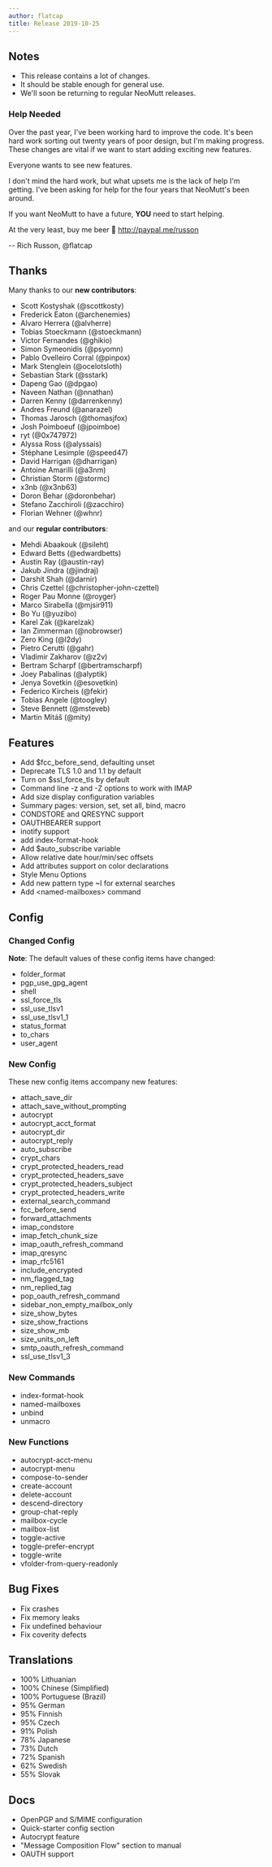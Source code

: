 ```yaml
---
author: flatcap
title: Release 2019-10-25
---
```


## Notes

- This release contains a lot of changes.
- It should be stable enough for general use.
- We'll soon be returning to regular NeoMutt releases.

### Help Needed

Over the past year, I've been working hard to improve the code.
It's been hard work sorting out twenty years of poor design, but I'm making progress.
These changes are vital if we want to start adding exciting new features.

Everyone wants to see new features.

I don't mind the hard work, but what upsets me is the lack of help I'm getting.
I've been asking for help for the four years that NeoMutt's been around.

If you want NeoMutt to have a future, **YOU** need to start helping.

At the very least, buy me beer :beer: http://paypal.me/russon

-- Rich Russon, @flatcap

## Thanks

Many thanks to our **new contributors**:

- Scott Kostyshak (@scottkosty)
- Frederick Eaton (@archenemies)
- Alvaro Herrera (@alvherre)
- Tobias Stoeckmann (@stoeckmann)
- Victor Fernandes (@ghikio)
- Simon Symeonidis (@psyomn)
- Pablo Ovelleiro Corral (@pinpox)
- Mark Stenglein (@ocelotsloth)
- Sebastian Stark (@sstark)
- Dapeng Gao (@dpgao)
- Naveen Nathan (@nnathan)
- Darren Kenny (@darrenkenny)
- Andres Freund (@anarazel)
- Thomas Jarosch (@thomasjfox)
- Josh Poimboeuf (@jpoimboe)
- ryt (@0x747972)
- Alyssa Ross (@alyssais)
- Stéphane Lesimple (@speed47)
- David Harrigan (@dharrigan)
- Antoine Amarilli (@a3nm)
- Christian Storm (@stormc)
- x3nb (@x3nb63)
- Doron Behar (@doronbehar)
- Stefano Zacchiroli (@zacchiro)
- Florian Wehner (@whnr)

and our **regular contributors**:

- Mehdi Abaakouk (@sileht)
- Edward Betts (@edwardbetts)
- Austin Ray (@austin-ray)
- Jakub Jindra (@jindraj)
- Darshit Shah (@darnir)
- Chris Czettel (@christopher-john-czettel)
- Roger Pau Monne (@royger)
- Marco Sirabella (@mjsir911)
- Bo Yu (@yuzibo)
- Karel Zak (@karelzak)
- Ian Zimmerman (@nobrowser)
- Zero King (@l2dy)
- Pietro Cerutti (@gahr)
- Vladimir Zakharov (@z2v)
- Bertram Scharpf (@bertramscharpf)
- Joey Pabalinas (@alyptik)
- Jenya Sovetkin (@esovetkin)
- Federico Kircheis (@fekir)
- Tobias Angele (@toogley)
- Steve Bennett (@msteveb)
- Martin Mitáš (@mity)

## Features

- Add $fcc_before_send, defaulting unset
- Deprecate TLS 1.0 and 1.1 by default
- Turn on $ssl_force_tls by default
- Command line -z and -Z options to work with IMAP
- Add size display configuration variables
- Summary pages: version, set, set all, bind, macro
- CONDSTORE and QRESYNC support
- OAUTHBEARER support
- inotify support
- add index-format-hook
- Add $auto_subscribe variable
- Allow relative date hour/min/sec offsets
- Add attributes support on color declarations
- Style Menu Options
- Add new pattern type ~I for external searches
- Add \<named-mailboxes\> command

## Config

### Changed Config

**Note**: The default values of these config items have changed:

- folder_format
- pgp_use_gpg_agent
- shell
- ssl_force_tls
- ssl_use_tlsv1
- ssl_use_tlsv1_1
- status_format
- to_chars
- user_agent

### New Config

These new config items accompany new features:

- attach_save_dir
- attach_save_without_prompting
- autocrypt
- autocrypt_acct_format
- autocrypt_dir
- autocrypt_reply
- auto_subscribe
- crypt_chars
- crypt_protected_headers_read
- crypt_protected_headers_save
- crypt_protected_headers_subject
- crypt_protected_headers_write
- external_search_command
- fcc_before_send
- forward_attachments
- imap_condstore
- imap_fetch_chunk_size
- imap_oauth_refresh_command
- imap_qresync
- imap_rfc5161
- include_encrypted
- nm_flagged_tag
- nm_replied_tag
- pop_oauth_refresh_command
- sidebar_non_empty_mailbox_only
- size_show_bytes
- size_show_fractions
- size_show_mb
- size_units_on_left
- smtp_oauth_refresh_command
- ssl_use_tlsv1_3

### New Commands

- index-format-hook
- named-mailboxes
- unbind
- unmacro

### New Functions

- autocrypt-acct-menu
- autocrypt-menu
- compose-to-sender
- create-account
- delete-account
- descend-directory
- group-chat-reply
- mailbox-cycle
- mailbox-list
- toggle-active
- toggle-prefer-encrypt
- toggle-write
- vfolder-from-query-readonly

## Bug Fixes

- Fix crashes
- Fix memory leaks
- Fix undefined behaviour
- Fix coverity defects

## Translations

- 100% Lithuanian
- 100% Chinese (Simplified)
- 100% Portuguese (Brazil)
-  95% German
-  95% Finnish
-  95% Czech
-  91% Polish
-  78% Japanese
-  73% Dutch
-  72% Spanish
-  62% Swedish
-  55% Slovak

## Docs

- OpenPGP and S/MIME configuration
- Quick-starter config section
- Autocrypt feature
- "Message Composition Flow" section to manual
- OAUTH support

